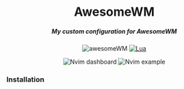 <div align="center">

# AwesomeWM
##### My custom configuration for AwesomeWM
![awesomeWM](https://img.shields.io/static/v1?style=for-the-badge&message=awesomeWM&color=535D6C&logo=awesomeWM&logoColor=FFFFFF&label=)
[![Lua](https://img.shields.io/badge/Lua-blue.svg?style=for-the-badge&logo=lua)](http://www.lua.org)
  <div>
    <img alt="Nvim dashboard"  src="https://github.com/migueel15/FireVim/assets/57865265/6067f1fe-cb60-4d0c-b476-7b0882517f8d" />
    <img alt="Nvim example"  src="https://github.com/migueel15/FireVim/assets/57865265/8c8dccef-4638-492d-beee-a2eb04a5bfe0" />
  </div>
</div>

### Installation
```sh 
```
